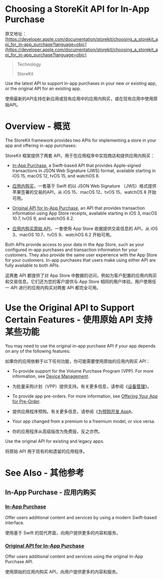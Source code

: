 # Choosing a StoreKit API for In-App Purchase 

原文地址：[https://developer.apple.com/documentation/storekit/choosing_a_storekit_api_for_in-app_purchase?language=objc](https://developer.apple.com/documentation/storekit/choosing_a_storekit_api_for_in-app_purchase?language=objc)

> Technology
>
> StoreKit

Use the latest API to support in-app purchases in your new or existing app, or the original API for an existing app.

使用最新的API支持在新应用或现有应用中的应用内购买，或在现有应用中使用原始API。

# Overview - 概览

The StoreKit framework provides two APIs for implementing a store in your app and offering in-app purchases:

StoreKit 框架提供了两套 API，用于在应用程序中实现商店和提供应用内购买：

- [In-App Purchase](https://developer.apple.com/documentation/storekit/in-app_purchase?language=objc), a Swift-based API that provides Apple-signed transactions in JSON Web Signature (JWS) format, available starting in iOS 15, macOS 12, tvOS 15, and watchOS 8.

- [应用内购买](https://developer.apple.com/documentation/storekit/in-app_purchase?language=objc)，一套基于 Swift 的以  JSON Web Signature （JWS）格式提供苹果签署的交易的API，从 iOS  15、macOS 12、tvOS 15、watchOS 8 开始可用。

- [Original API for In-App Purchase](https://developer.apple.com/documentation/storekit/original_api_for_in-app_purchase?language=objc), an API that provides transaction information using App Store receipts, available starting in iOS 3, macOS 10.7, tvOS 9, and watchOS 6.2.

-  [应用内购买原始 API](https://developer.apple.com/documentation/storekit/original_api_for_in-app_purchase?language=objc)，一套使用 App Store 收据提供交易信息的 API，从 iOS 3、macOS 10.7、tvOS 9、watchOS 6.2 开始可用。

Both APIs provide access to your data in the App Store, such as your configured in-app purchases and transaction information for your customers. They also provide the same user experience with the App Store for your customers. In-app purchases that users make using either API are fully available to both APIs.

这两套 API 都提供了对 App Store 中数据的访问，例如为客户配置的应用内购买和交易信息。它们还为您的客户提供与 App Store 相同的用户体验。用户使用任一 API 进行的应用内购买对两套 API 都完全可用。

# Use the Original API to Support Certain Features - 使用原始 API 支持某些功能

You may need to use the original in-app purchase API if your app depends on any of the following features:

如果你的应用依赖于以下任何功能，你可能需要使用原始的应用内购买 API：

- To provide support for the Volume Purchase Program (VPP). For more information, see [Device Management](https://developer.apple.com/documentation/devicemanagement?language=objc).

- 为批量采购计划（VPP）提供支持。有关更多信息，请参阅《[设备管理](https://developer.apple.com/documentation/devicemanagement?language=objc)》。

- To provide app pre-orders. For more information, see [Offering Your App for Pre-Order](https://developer.apple.com/app-store/pre-orders/).

- 提供应用程序预购。有关更多信息，请参阅《[为预购开发 App](https://developer.apple.com/app-store/pre-orders/)》。

- Your app changed from a premium to a freemium model, or vice versa.

- 你的应用程序从高级版改为免费版，反之亦然。

Use the original API for existing and legacy apps.

将原始 API 用于现有的和遗留的应用程序。

# See Also - 其他参考

## In-App Purchase - 应用内购买

### [In-App Purchase](https://developer.apple.com/documentation/storekit/in-app_purchase?language=objc)

Offer users additional content and services by using a modern Swift-based interface.

使用基于 Swift 的现代界面，向用户提供更多的内容和服务。

### [Original API for In-App Purchase](https://developer.apple.com/documentation/storekit/original_api_for_in-app_purchase?language=objc)

Offer users additional content and services using the original In-App Purchase API.

使用原始的应用内购买 API，向用户提供更多的内容和服务。
